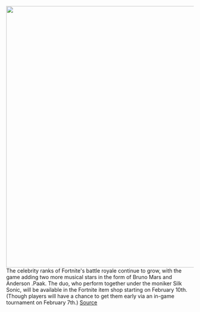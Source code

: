 <img src='https://cdn.vox-cdn.com/thumbor/uA5eHi25vXWgE4xuB6wCgBDZbDQ=/0x0:1920x1080/1200x800/filters:focal(496x370:802x676)/cdn.vox-cdn.com/uploads/chorus_image/image/70466645/19BR_Sleek_Screenshot_Social.0.jpg' width='700px' /><br/>
The celebrity ranks of Fortnite's battle royale continue to grow, with the game adding two more musical stars in the form of Bruno Mars and Anderson .Paak. The duo, who perform together under the moniker Silk Sonic, will be available in the Fortnite item shop starting on February 10th. (Though players will have a chance to get them early via an in-game tournament on February 7th.)
<a href='https://www.theverge.com/2022/2/3/22915003/fortnite-bruno-mars-anderson-paak'> Source <a/>